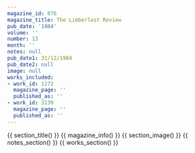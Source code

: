 ```yaml
---
magazine_id: 876
magazine_title: The Limberlost Review
pub_date: '1984'
volume: ''
number: 13
month: ''
notes: null
pub_date1: 31/12/1984
pub_date2: null
image: null
works_included:
- work_id: 1272
  magazine_page: ''
  published_as: ''
- work_id: 3139
  magazine_page: ''
  published_as: ''
---
```


{{ section_title() }}
{{ magazine_info() }}
{{ section_image() }}
{{ notes_section() }}
{{ works_section() }}
